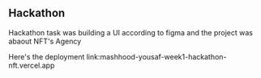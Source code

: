 ## Hackathon

Hackathon task was building a UI according to figma and the project was abaout NFT's Agency

Here's the deployment link:mashhood-yousaf-week1-hackathon-nft.vercel.app
